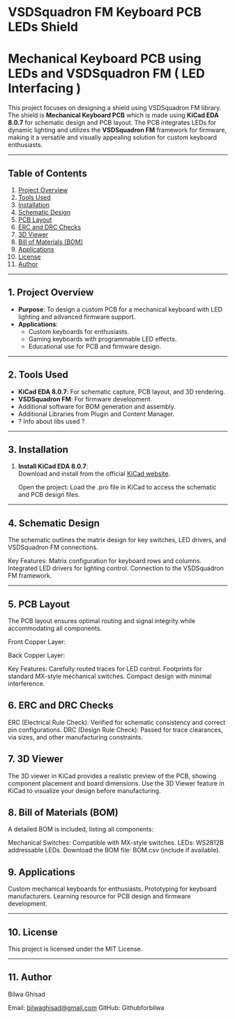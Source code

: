 # VSDSquadron FM Keyboard PCB LEDs Shield

# Mechanical Keyboard PCB using LEDs and VSDSquadron FM ( LED Interfacing )

This project focuses on designing a shield using VSDSquadron FM library. The shield is **Mechanical Keyboard PCB** which is made using **KiCad EDA 8.0.7** for schematic design and PCB layout. The PCB integrates LEDs for dynamic lighting and utilizes the **VSDSquadron FM** framework for firmware, making it a versatile and visually appealing solution for custom keyboard enthusiasts.

---

## Table of Contents
1. [Project Overview](#project-overview)
2. [Tools Used](#tools-used)
3. [Installation](#installation)
4. [Schematic Design](#schematic-design)
5. [PCB Layout](#pcb-layout)
6. [ERC and DRC Checks](#erc-and-drc-checks)
7. [3D Viewer](#3d-viewer)
8. [Bill of Materials (BOM)](#bill-of-materials-bom)
9. [Applications](#applications)
10. [License](#license)
11. [Author](#author)

---

## 1. Project Overview

- **Purpose**: To design a custom PCB for a mechanical keyboard with LED lighting and advanced firmware support.
- **Applications**: 
  - Custom keyboards for enthusiasts.
  - Gaming keyboards with programmable LED effects.
  - Educational use for PCB and firmware design.

---

## 2. Tools Used

- **KiCad EDA 8.0.7**: For schematic capture, PCB layout, and 3D rendering.
- **VSDSquadron FM**: For firmware development.
- Additional software for BOM generation and assembly.
- Additional Libraries from Plugin and Content Manager.
- ? Info about  libs used ?

---

## 3. Installation

1. **Install KiCad EDA 8.0.7**:  
   Download and install from the official [KiCad website](https://www.kicad.org).

   Open the project:
   Load the .pro file in KiCad to access the schematic and PCB design files.

---

## 4. Schematic Design
The schematic outlines the matrix design for key switches, LED drivers, and VSDSquadron FM connections.

Key Features:
Matrix configuration for keyboard rows and columns.
Integrated LED drivers for lighting control.
Connection to the VSDSquadron FM framework.

---

## 5. PCB Layout
The PCB layout ensures optimal routing and signal integrity while accommodating all components.

Front Copper Layer:

Back Copper Layer:

Key Features:
Carefully routed traces for LED control.
Footprints for standard MX-style mechanical switches.
Compact design with minimal interference.

## 6. ERC and DRC Checks
ERC (Electrical Rule Check): Verified for schematic consistency and correct pin configurations.
DRC (Design Rule Check): Passed for trace clearances, via sizes, and other manufacturing constraints.

## 7. 3D Viewer
The 3D viewer in KiCad provides a realistic preview of the PCB, showing component placement and board dimensions.
Use the 3D Viewer feature in KiCad to visualize your design before manufacturing.

## 8. Bill of Materials (BOM)
A detailed BOM is included, listing all components:

Mechanical Switches: Compatible with MX-style switches.
LEDs: WS2812B addressable LEDs.
Download the BOM file: BOM.csv (include if available).

## 9. Applications
Custom mechanical keyboards for enthusiasts.
Prototyping for keyboard manufacturers.
Learning resource for PCB design and firmware development.

---

## 10. License
This project is licensed under the MIT License.

---

## 11. Author 
Bilwa Ghisad

Email: bilwaghisad@gmail.com
GitHub: Githubforbilwa




